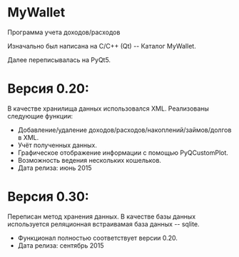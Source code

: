 MyWallet
========

Программа учета доходов/расходов

Изначально был написана на C/C++ (Qt) -- Каталог MyWallet.

Далее переписывалась на PyQt5.

Версия 0.20:
===========
 В качестве хранилища данных использовался XML.
 Реализованы следующие функции:
  - Добавление/удаление доходов/расходов/накоплений/займов/долгов в XML.
  - Учёт полученных данных.
  - Графическое отображение информации с помощью PyQCustomPlot.
  - Возможность ведения нескольких кошельков.
  - Дата релиза: июнь 2015

Версия 0.30:
===========
 Переписан метод хранения данных. В качестве базы данных используется реляционная встраивамая база данных -- sqlite.
 - Функционал полностью соответствует версии 0.20.
 - Дата релиза: сентябрь 2015
